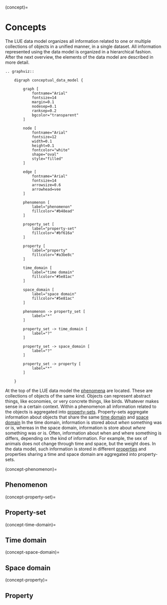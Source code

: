 (concept)=

# Concepts

The LUE data model organizes all information related to one or multiple collections of objects in a unified
manner, in a single dataset. All information represented using the data model is organized in a hierarchical
fashion. After the next overview, the elements of the data model are described in more detail.


```{eval-rst}
.. graphviz::

    digraph conceptual_data_model {

        graph [
            fontname="Arial"
            fontsize=14
            margin=0.1
            nodesep=0.1
            ranksep=0.2
            bgcolor="transparent"
        ]

        node [
            fontname="Arial"
            fontsize=12
            width=0.1
            height=0.1
            fontcolor="white"
            shape="oval"
            style="filled"
        ]

        edge [
            fontname="Arial"
            fontsize=14
            arrowsize=0.6
            arrowhead=vee
        ]

        phenomenon [
            label="phenomenon"
            fillcolor="#b48ead"
        ]

        property_set [
            label="property-set"
            fillcolor="#bf616a"
        ]

        property [
            label="property"
            fillcolor="#a3be8c"
        ]

        time_domain [
            label="time domain"
            fillcolor="#5e81ac"
        ]

        space_domain [
            label="space domain"
            fillcolor="#5e81ac"
        ]

        phenomenon -> property_set [
            label="*"
        ]

        property_set -> time_domain [
            label="?"
        ]

        property_set -> space_domain [
            label="?"
        ]

        property_set -> property [
            label="*"
        ]

    }
```

At the top of the LUE data model the [phenomena](#concept-phenomenon) are located. These are collections of
objects of the same kind. Objects can represent abstract things, like economies, or very concrete things, like
birds. Whatever makes sense in a certain context. Within a phenomenon all information related to the objects
is aggregated into [property-sets](#concept-property-set). Property-sets aggregate information about objects
that share the same [time domain](#concept-time-domain) and [space domain](#concept-space-domain) In the time
domain, information is stored about *when* something was or is, whereas in the space domain, information is
store about *where* something was or is. Often, information about when and where something is differs,
depending on the kind of information. For example, the sex of animals does not change through time and space,
but the weight does. In the data model, such information is stored in different
[properties](#concept-property) and properties sharing a time and space domain are aggregated into
property-sets.


(concept-phenomenon)=

## Phenomenon



(concept-property-set)=

## Property-set


(concept-time-domain)=

## Time domain



(concept-space-domain)=

## Space domain



(concept-property)=

## Property
